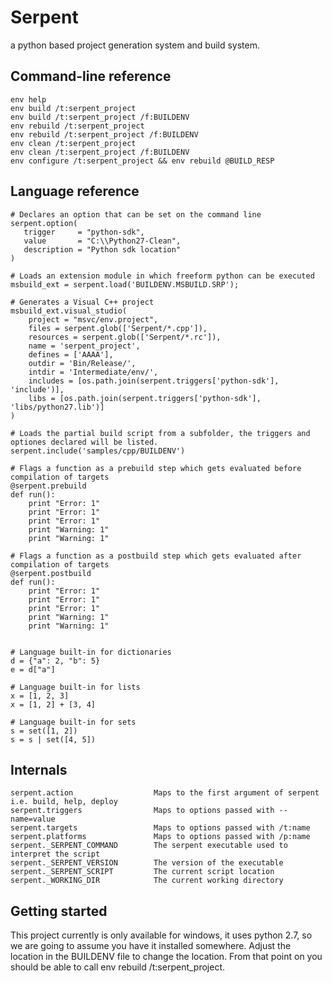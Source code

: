 # Serpent
a python based project generation system and build system.

## Command-line reference

```
env help
env build /t:serpent_project
env build /t:serpent_project /f:BUILDENV
env rebuild /t:serpent_project
env rebuild /t:serpent_project /f:BUILDENV
env clean /t:serpent_project
env clean /t:serpent_project /f:BUILDENV
env configure /t:serpent_project && env rebuild @BUILD_RESP
```

## Language reference

```
# Declares an option that can be set on the command line
serpent.option(
   trigger     = "python-sdk",
   value       = "C:\\Python27-Clean",
   description = "Python sdk location"
)

# Loads an extension module in which freeform python can be executed 
msbuild_ext = serpent.load('BUILDENV.MSBUILD.SRP');

# Generates a Visual C++ project
msbuild_ext.visual_studio(
	project = "msvc/env.project",
	files = serpent.glob(['Serpent/*.cpp']),
	resources = serpent.glob(['Serpent/*.rc']),
	name = 'serpent_project',
	defines = ['AAAA'],
	outdir = 'Bin/Release/',
	intdir = 'Intermediate/env/',
	includes = [os.path.join(serpent.triggers['python-sdk'], 'include')],
	libs = [os.path.join(serpent.triggers['python-sdk'], 'libs/python27.lib')]
)

# Loads the partial build script from a subfolder, the triggers and optiones declared will be listed.
serpent.include('samples/cpp/BUILDENV')

# Flags a function as a prebuild step which gets evaluated before compilation of targets
@serpent.prebuild
def run():
	print "Error: 1"
	print "Error: 1"
	print "Error: 1"
	print "Warning: 1"
	print "Warning: 1"

# Flags a function as a postbuild step which gets evaluated after compilation of targets
@serpent.postbuild
def run():
	print "Error: 1"
	print "Error: 1"
	print "Error: 1"
	print "Warning: 1"
	print "Warning: 1"


# Language built-in for dictionaries
d = {"a": 2, "b": 5}
e = d["a"]

# Language built-in for lists
x = [1, 2, 3]
x = [1, 2] + [3, 4]

# Language built-in for sets
s = set([1, 2])
s = s | set([4, 5])

```

## Internals

```
serpent.action					Maps to the first argument of serpent i.e. build, help, deploy
serpent.triggers				Maps to options passed with --name=value
serpent.targets					Maps to options passed with /t:name
serpent.platforms				Maps to options passed with /p:name
serpent._SERPENT_COMMAND		The serpent executable used to interpret the script
serpent._SERPENT_VERSION		The version of the executable
serpent._SERPENT_SCRIPT			The current script location
serpent._WORKING_DIR			The current working directory
```

## Getting started

This project currently is only available for windows, it uses python 2.7, so we are going to assume you have it installed somewhere.  Adjust the location in the BUILDENV file to change the location. From that point on you should be able to call env rebuild /t:serpent_project.
